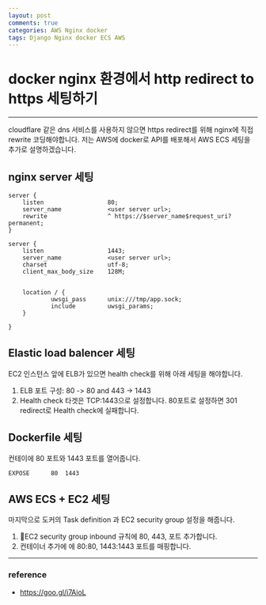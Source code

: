 ```yaml
---
layout: post
comments: true
categories: AWS Nginx docker
tags: Django Nginx docker ECS AWS
---
```


# docker nginx 환경에서 http redirect to https 세팅하기

---

cloudflare 같은 dns 서비스를 사용하지 않으면 https redirect를 위해 nginx에 직접 rewrite 코딩해야합니다. 저는 AWS에 docker로 API를 배포해서 AWS ECS 세팅을 추가로 설명하겠습니다.


## nginx server 세팅

```
server {
    listen                  80;
    server_name             <user server url>;
    rewrite                 ^ https://$server_name$request_uri? permanent;
}

server {
    listen                  1443;
    server_name             <user server url>;
    charset                 utf-8;
    client_max_body_size    128M;


    location / {
            uwsgi_pass      unix:///tmp/app.sock;
            include         uwsgi_params;
    }

}
```

## Elastic load balencer 세팅

EC2 인스턴스 앞에 ELB가 있으면 health check를 위해 아래 세팅을 해야합니다.

1. ELB 포트 구성: 80 -> 80 and 443 -> 1443
2. Health check 타겟은 TCP:1443으로 설정합니다. 80포트로 설정하면 301 redirect로 Health check에 실패합니다.



## Dockerfile 세팅
컨테이에 80 포트와 1443 포트를 열어줍니다.

```
EXPOSE      80  1443
```

## AWS ECS + EC2 세팅
마지막으로 도커의 Task definition 과 EC2 security group 설정을 해줍니다.

1. EC2 security group inbound 규칙에 80, 443, 포트 추가합니다.
2. 컨테이너 추가에 에 80:80, 1443:1443 포트를 매핑합니다.

---

### reference
- https://goo.gl/i7AioL
